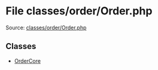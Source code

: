 File classes/order/Order.php
=========

Source: [classes/order/Order.php](https://github.com/PrestaShop/PrestaShop/blob/1.6.0.11/classes/order/Order.php)


Classes
-------

* [OrderCore](class.OrderCore.md)


